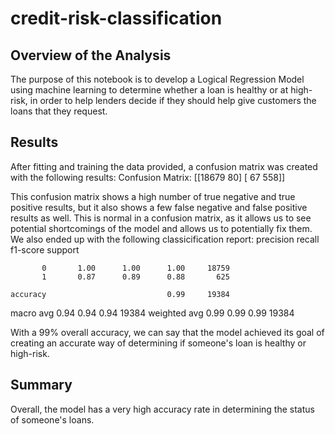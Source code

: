 # credit-risk-classification

## Overview of the Analysis

The purpose of this notebook is to develop a Logical Regression Model using machine learning to determine whether a loan is healthy or at high-risk, in order to help lenders decide if they should help give customers the loans that they request.

## Results

After fitting and training the data provided, a confusion matrix was created with the following results:
Confusion Matrix:
[[18679    80]
 [   67   558]]

 This confusion matrix shows a high number of true negative and true positive results, but it also shows a few false negative and false positive results as well. This is normal in a confusion matrix, as it allows us to see potential shortcomings of the model and allows us to potentially fix them. We also ended up with the following classicification report:
           precision    recall  f1-score   support

           0       1.00      1.00      1.00     18759
           1       0.87      0.89      0.88       625

    accuracy                           0.99     19384
   macro avg       0.94      0.94      0.94     19384
weighted avg       0.99      0.99      0.99     19384

With a 99% overall accuracy, we can say that the model achieved its goal of creating an accurate way of determining if someone's loan is healthy or high-risk.

## Summary

Overall, the model has a very high accuracy rate in determining the status of someone's loans.
